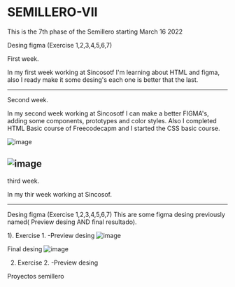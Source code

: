# SEMILLERO-VII


This is the 7th phase of the Semillero starting March 16 2022

Desing figma (Exercise 1,2,3,4,5,6,7)

First week.

In my first week working at Sincosotf I'm learning about HTML and figma, also I ready make it some desing's each one is better that the last. 

-------------------------------------------------------------------------------------------------------------------------------------------------------------------

Second week.

In my second week working at Sincosotf I can make a better FIGMA's, adding some components, prototypes and color styles. Also I completed HTML Basic course of Freecodecapm and I started the CSS basic course.

![image](https://user-images.githubusercontent.com/101721369/159506143-4b909c13-7fc3-4d12-9a0a-1bc8f3bb0f72.png)

![image](https://user-images.githubusercontent.com/101721369/159506232-9f30b62b-5906-48f8-b571-f668b32ade47.png)
-------------------------------------------------------------------------------------------------------------------------------------------------------------------

third week.

In my thir week working at Sincosof.

-------------------------------------------------------------------------------------------------------------------------------------------------------------------


Desing figma (Exercise 1,2,3,4,5,6,7)
This are some figma desing previously named( Preview desing AND final resultado).

1). Exercise 1.
-Preview desing
![image](https://user-images.githubusercontent.com/101721369/159542980-49256f15-985f-40ec-a56f-d9895898928a.png)

Final desing
![image](https://user-images.githubusercontent.com/101721369/159542225-f66caeea-52a8-44b5-96c7-e84ad59a2508.png)

2) Exercise 2.
-Preview desing




Proyectos semillero

